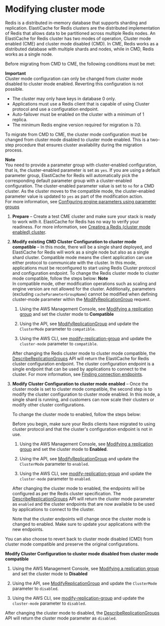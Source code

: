 # Modifying cluster mode<a name="modify-cluster-mode"></a>

Redis is a distributed in\-memory database that supports sharding and replication\. ElastiCache for Redis clusters are the distributed implementation of Redis that allows data to be partitioned across multiple Redis nodes\. An ElastiCache for Redis cluster has two modes of operation, Cluster mode enabled \(CME\) and cluster mode disabled \(CMD\)\. In CME, Redis works as a distributed database with multiple shards and nodes, while in CMD, Redis works as a single node\.

Before migrating from CMD to CME, the following conditions must be met:

**Important**  
Cluster mode configuration can only be changed from cluster mode disabled to cluster mode enabled\. Reverting this configuration is not possible\.
+ The cluster may only have keys in database 0 only\.
+ Applications must use a Redis client that is capable of using Cluster protocol and use a configuration endpoint\.
+ Auto\-failover must be enabled on the cluster with a minimum of 1 replica\.
+ The minimum Redis engine version required for migration is 7\.0\.

To migrate from CMD to CME, the cluster mode configuration must be changed from cluster mode disabled to cluster mode enabled\. This is a two\-step procedure that ensures cluster availability during the migration process\.

**Note**  
You need to provide a parameter group with cluster\-enabled configuration, that is, the cluster\-enabled parameter is set as `yes`\. If you are using a default parameter group, ElastiCache for Redis will automatically pick the corresponding default parameter group with a cluster\-enabled configuration\. The cluster\-enabled parameter value is set to `no` for a CMD cluster\. As the cluster moves to the compatible mode, the cluster\-enabled parameter value is updated to `yes` as part of the modification action\.   
For more information, see [Configuring engine parameters using parameter groups](https://docs.aws.amazon.com/AmazonElastiCache/latest/red-ug/ParameterGroups.html)

1. **Prepare** – Create a test CME cluster and make sure your stack is ready to work with it\. ElastiCache for Redis has no way to verify your readiness\. For more information, see [Creating a Redis \(cluster mode enabled\) cluster](https://docs.aws.amazon.com/AmazonElastiCache/latest/red-ug/Clusters.Create.html)\.

1. **Modify existing CMD Cluster Configuration to cluster mode compatible** – In this mode, there will be a single shard deployed, and ElastiCache for Redis will work as a single node but also as a single shard cluster\. Compatible mode means the client application can use either protocol to communicate with the cluster\. In this mode, applications must be reconfigured to start using Redis Cluster protocol and configuration endpoint\. To change the Redis cluster mode to cluster mode compatible, follow the steps below:
**Note**  
In compatible mode, other modification operations such as scaling and engine version are not allowed for the cluster\. Additionally, parameters \(excluding `cacheParameterGroupName`\) cannot be modified when defining cluster\-mode parameter within the [ModifyReplicationGroup](https://docs.aws.amazon.com/AmazonElastiCache/latest/APIReference/API_ModifyReplicationGroup.html) request\. 

   1. Using the AWS Management Console, see [Modifying a replication group](https://docs.aws.amazon.com/AmazonElastiCache/latest/red-ug/Replication.Modify.html) and set the cluster mode to **Compatible**

   1. Using the API, see [ModifyReplicationGroup](https://docs.aws.amazon.com/AmazonElastiCache/latest/APIReference/API_ModifyReplicationGroup.html) and update the `ClusterMode` parameter to `compatible`\.

   1. Using the AWS CLI, see [modify\-replication\-group](https://docs.aws.amazon.com/cli/latest/reference/elasticache/modify-replication-group.html) and update the `cluster-mode` parameter to `compatible`\.

   After changing the Redis cluster mode to cluster mode compatible, the [DescribeReplicationGroups](https://docs.aws.amazon.com/AmazonElastiCache/latest/APIReference/API_DescribeReplicationGroups.html) API will return the ElastiCache for Redis cluster configuration endpoint\. The cluster configuration endpoint is a single endpoint that can be used by applications to connect to the cluster\. For more information, see [Finding connection endpoints](https://docs.aws.amazon.com/AmazonElastiCache/latest/red-ug/Endpoints.html)\.

1. **Modify Cluster Configuration to cluster mode enabled** – Once the cluster mode is set to cluster mode compatible, the second step is to modify the cluster configuration to cluster mode enabled\. In this mode, a single shard is running, and customers can now scale their clusters or modify other cluster configurations\.

   To change the cluster mode to enabled, follow the steps below:

   Before you begin, make sure your Redis clients have migrated to using cluster protocol and that the cluster's configuration endpoint is not in use\.

   1. Using the AWS Management Console, see [Modifying a replication group](https://docs.aws.amazon.com/AmazonElastiCache/latest/red-ug/Replication.Modify.html) and set the cluster mode to **Enabled**\.

   1. Using the API, see [ModifyReplicationGroup](https://docs.aws.amazon.com/AmazonElastiCache/latest/APIReference/API_ModifyReplicationGroup.html) and update the `ClusterMode` parameter to `enabled`\.

   1. Using the AWS CLI, see [modify\-replication\-group](https://docs.aws.amazon.com/cli/latest/reference/elasticache/modify-replication-group.html) and update the `cluster-mode` parameter to `enabled`\.

   After changing the cluster mode to enabled, the endpoints will be configured as per the Redis cluster specification\. The [DescribeReplicationGroups](https://docs.aws.amazon.com/AmazonElastiCache/latest/APIReference/API_DescribeReplicationGroups.html) API will return the cluster mode parameter as `enabled` and the cluster endpoints that are now available to be used by applications to connect to the cluster\.

   Note that the cluster endpoints will change once the cluster mode is changed to enabled\. Make sure to update your applications with the new endpoints\.

You can also choose to revert back to cluster mode disabled \(CMD\) from cluster mode compatible and preserve the original configurations\.

**Modify Cluster Configuration to cluster mode disabled from cluster mode compatible**

1. Using the AWS Management Console, see [Modifying a replication group](https://docs.aws.amazon.com/AmazonElastiCache/latest/red-ug/Replication.Modify.html) and set the cluster mode to **Disabled**

1. Using the API, see [ModifyReplicationGroup](https://docs.aws.amazon.com/AmazonElastiCache/latest/APIReference/API_ModifyReplicationGroup.html) and update the `ClusterMode` parameter to `disabled`\. 

1. Using the AWS CLI, see [modify\-replication\-group](https://docs.aws.amazon.com/cli/latest/reference/elasticache/modify-replication-group.html) and update the `cluster-mode` parameter to `disabled`\.

After changing the cluster mode to disabled, the [DescribeReplicationGroups](https://docs.aws.amazon.com/AmazonElastiCache/latest/APIReference/API_DescribeReplicationGroups.html) API will return the cluster mode parameter as `disabled`\.